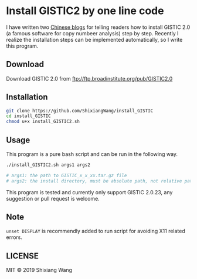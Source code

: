 # Install GISTIC2 by one line code

I have written two [Chinese blogs](https://www.jianshu.com/p/5822759a67e2) for telling readers how to install GISTIC 2.0 (a famous software for copy numbeer analysis) step by step. Recently I realize the installation steps can be implemented automatically, so I write this program.

## Download

Download GISTIC 2.0 from ftp://ftp.broadinstitute.org/pub/GISTIC2.0

## Installation

```bash
git clone https://github.com/ShixiangWang/install_GISTIC
cd install_GISTIC
chmod u+x install_GISTIC2.sh
```

## Usage

This program is a pure bash script and can be run in the following way.

```bash
./install_GISTIC2.sh args1 args2

# args1: the path to GISTIC_x_x_xx.tar.gz file
# args2: the install directory, must be absolute path, not relative path
```

This program is tested and currently only support GISTIC 2.0.23, any suggestion or pull request is welcome.

## Note

`unset DISPLAY` is recommendly added to run script for avoiding X11 related errors.

## LICENSE

MIT &copy; 2019 Shixiang Wang


